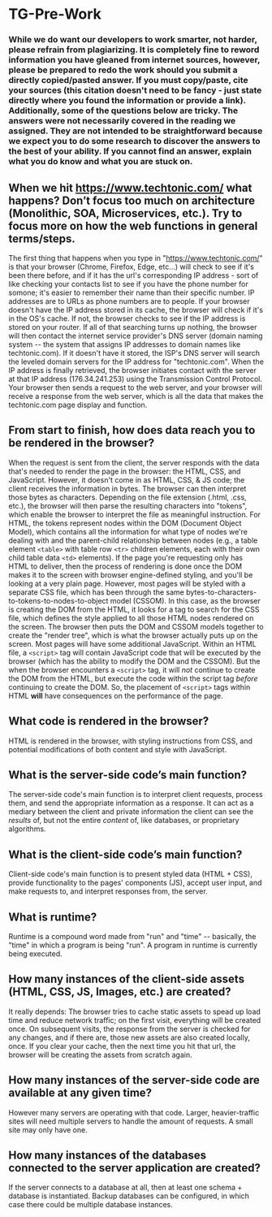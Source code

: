 # TG-Pre-Work

### While we do want our developers to work smarter, not harder, please refrain from plagiarizing.  It is completely fine to reword information you have gleaned from internet sources, however, please be prepared to redo the work should you submit a directly copied/pasted answer.  If you must copy/paste, cite your sources (this citation doesn't need to be fancy - just state directly where you found the information or provide a link).  Additionally, some of the questions below are tricky.  The answers were not necessarily covered in the reading we assigned.  They are not intended to be straightforward because we expect you to do some research to discover the answers to the best of your ability.  If you cannot find an answer, explain what you do know and what you are stuck on.  

## When we hit https://www.techtonic.com/ what happens? Don’t focus too much on architecture (Monolithic, SOA, Microservices, etc.). Try to focus more on how the web functions in general terms/steps.

The first thing that happens when you type in "https://www.techtonic.com/" is that your browser (Chrome, Firefox, Edge, etc...) will check to see if it's been there before, and if it has the url's corresponding IP address - sort of like checking your contacts list to see if you have the phone number for somone; it's easier to remember their name than their specific number. IP addresses are to URLs as phone numbers are to people.
If your browser doesn't have the IP address stored in its cache, the browser will check if it's in the OS's cache.
If not, the browser checks to see if the IP address is stored on your router.
If all of that searching turns up nothing, the browser will then contact the internet service provider's DNS server (domain naming system -- the system that assigns IP addresses to domain names like techtonic.com). If it doesn't have it stored, the ISP's DNS server will search the leveled domain servers for the IP address for "techtonic.com".
When the IP address is finally retrieved, the browser initiates contact with the server at that IP address (176.34.241.253) using the Transmission Control Protocol. Your browser then sends a request to the web server, and your browser will receive a response from the web server, which is all the data that makes the techtonic.com page display and function.


## From start to finish, how does data reach you to be rendered in the browser?

When the request is sent from the client, the server responds with the data that's needed to render the page in the browser: the HTML, CSS, and JavaScript. However, it doesn't come in as HTML, CSS, & JS code; the client receives the information in bytes. The browser can then interpret those bytes as characters.
Depending on the file extension (.html, .css, etc.), the browser will then parse the resulting characters into "tokens", which enable the browser to interpret the file as meaningful instruction. For HTML, the tokens represent nodes within the DOM (Document Object Model), which contains all the information for what type of nodes we're dealing with and the parent-child relationship between nodes (e.g., a table element `<table>` with table row `<tr>`  children elements, each with their own child table data `<td>` elements).
If the page you're requesting only has HTML to deliver, then the process of rendering is done once the DOM makes it to the screen with browser engine-defined styling, and you'll be looking at a very plain page. However, most pages will be styled with a separate CSS file, which has been through the same bytes-to-characters-to-tokens-to-nodes-to-object model (CSSOM). In this case, as the browser is creating the DOM from the HTML, it looks for a <link> tag to search for the CSS file, which defines the style applied to all those HTML nodes rendered on the screen. The browser then puts the DOM and CSSOM models together to create the "render tree", which is what the browser actually puts up on the screen.
Most pages will have some additional JavaScript. Within an HTML file, a `<script>` tag will contain JavaScript code that will be executed by the browser (which has the ability to modify the DOM and the CSSOM). But the when the browser encounters a `<script>` tag,  it will _not_ continue to create the DOM from the HTML, but execute the code within the script tag _before_ continuing to create the DOM. So, the placement of `<script>` tags within HTML **will** have consequences on the performance of the page. 



## What code is rendered in the browser?

HTML is rendered in the browser, with styling instructions from CSS, and potential modifications of both content and style with JavaScript.

## What is the server-side code’s main function?

The server-side code's main function is to interpret client requests, process them, and send the appropriate information as a response. It can act as a mediary between the client and private information the client can see the _results_ of, but not the entire _content_ of, like databases, or proprietary algorithms.

## What is the client-side code’s main function?

Client-side code's main function is to present styled data (HTML + CSS), provide functionality to the pages' components (JS), accept user input, and make requests to, and interpret responses from, the server.

## What is runtime?

Runtime is a compound word made from "run" and "time" -- basically, the "time" in which a program is being "run". A program in runtime is currently being executed. 

## How many instances of the client-side assets (HTML, CSS, JS, Images, etc.) are created?

It really depends: The browser tries to cache static assets to spead up load time and reduce network traffic; on the first visit, everything will be created once. On subsequent visits, the response from the server is checked for any changes, and if there are, those new assets are also created locally, once. 
If you clear your cache, then the next time you hit that url, the browser will be creating the assets from scratch again.

## How many instances of the server-side code are available at any given time?

However many servers are operating with that code. Larger, heavier-traffic sites will need multiple servers to handle the amount of requests. A small site may only have one.

## How many instances of the databases connected to the server application are created?
If the server connects to a database at all, then at least one schema + database is instantiated. Backup databases can be configured, in which case there could be multiple database instances. 
